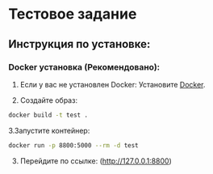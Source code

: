 # Тестовое задание

## Инструкция по установке:

### Docker установка (Рекомендовано):

1. Если у вас не установлен Docker: Установите [Docker](https://docs.docker.com/get-docker/).

2. Создайте образ:
```sh
docker build -t test . 
```
3.Запустите контейнер:
```sh
docker run -p 8800:5000 --rm -d test  
```
3. Перейдите по ссылке: (http://127.0.0.1:8800)

